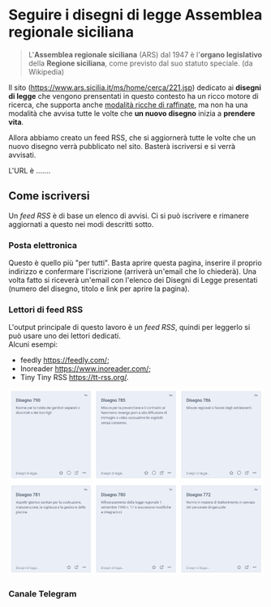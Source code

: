 # Seguire i disegni di legge Assemblea regionale siciliana

> L'**Assemblea regionale siciliana** (ARS) dal 1947 è l'**organo legislativo** della **Regione siciliana**, come previsto dal suo statuto speciale. (da Wikipedia)

Il sito (<https://www.ars.sicilia.it/ms/home/cerca/221.jsp>) dedicato ai **disegni di legge** che vengono prensentati in questo contesto ha un ricco motore di ricerca, che supporta anche [modalità ricche di raffinate](https://w3.ars.sicilia.it/home/cerca/help.jsp), ma non ha una modalità che avvisa tutte le volte che **un nuovo disegno** inizia a **prendere vita**.

Allora abbiamo creato un feed RSS, che si aggiornerà tutte le volte che un nuovo disegno verrà pubblicato nel sito. Basterà iscriversi e si verrà avvisati.

L'URL è .......

## Come iscriversi

Un *feed RSS* è di base un elenco di avvisi. Ci si può iscrivere e rimanere aggiornati a questo nei modi descritti sotto.

### Posta elettronica

Questo è quello più "per tutti". Basta aprire questa pagina, inserire il proprio indirizzo e confermare l'iscrizione (arriverà un'email che lo chiederà).
Una volta fatto si riceverà un'email con l'elenco dei Disegni di Legge presentati (numero del disegno, titolo e link per aprire la pagina).

### Lettori di feed RSS

L'output principale di questo lavoro è un *feed RSS*, quindi per leggerlo si può usare uno dei lettori dedicati.<br>
Alcuni esempi:

- feedly <https://feedly.com/>;
- Inoreader <https://www.inoreader.com/>;
- Tiny Tiny RSS <https://tt-rss.org/>.

![](./imgs/rssReader.png)

### Canale Telegram
